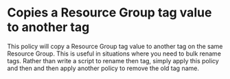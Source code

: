 # Copies a Resource Group tag value to another tag

This policy will copy a Resource Group tag value to another tag on the same Resource Group. This is useful in situations where you need to bulk rename tags. Rather than write a script to rename then tag, simply apply this policy and then and then apply another policy to remove the old tag name. 